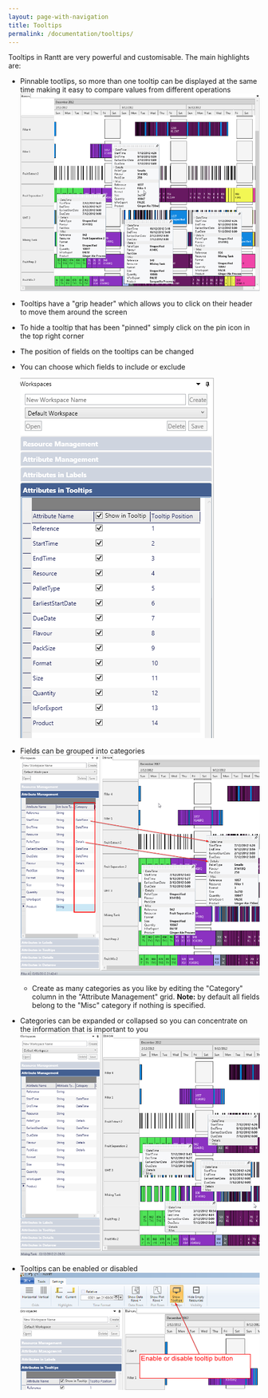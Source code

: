 ```yaml
---
layout: page-with-navigation
title: Tooltips
permalink: /documentation/tooltips/
---
```


Tooltips in Rantt are very powerful and customisable. The main highlights are:

- Pinnable tootlips, so more than one tooltip can be displayed at the same time making it easy to compare values from different operations
	![Tooltip](img/Tooltips.png)
	
- Tooltips have a "grip header" which allows you to click on their header to move them around the screen
- To hide a tooltip that has been "pinned" simply click on the pin icon in the top right corner
- The position of fields on the tooltips can be changed
- You can choose which fields to include or exclude

	![Tooltip Settings](img/TooltipSettings.png)

- Fields can be grouped into categories
	![Tooltip Categories](img/ExpandedTooltips.png)
	
	- Create as many categories as you like by editing the "Category" column in the "Attribute Management" grid.
	**Note:** by default all fields belong to the "Misc" category if nothing is specified.
	
- Categories can be expanded or collapsed so you can concentrate on the information that is important to you
	![Tooltip Collapsed](img/CollapsedTooltips.png)
	
- Tooltips can be enabled or disabled
	![Tooltip Button](img/TooltipButton.png)


